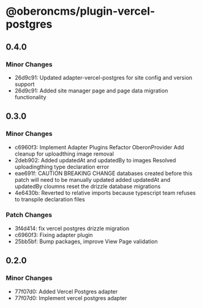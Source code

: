 # @oberoncms/plugin-vercel-postgres

## 0.4.0

### Minor Changes

- 26d9c91: Updated adapter-vercel-postgres for site config and version support
- 26d9c91: Added site manager page and page data migration functionality

## 0.3.0

### Minor Changes

- c6960f3: Implement Adapter Plugins
  Refactor OberonProvider
  Add cleanup for uploadthing image removal
- 2deb902: Added updatedAt and updatedBy to images
  Resolved uploadingthing type declaration error
- eae691f: CAUTION BREAKING CHANGE
  databases created before this patch will need to be manually updated
  added updatedAt and updatedBy cloumns
  reset the drizzle database migrations
- 4e6430b: Reverted to relative imports because typescript team refuses to transpile declaration files

### Patch Changes

- 3f4d414: fix vercel postgres drizzle migration
- c6960f3: Fixing adapter plugin
- 25bb5bf: Bump packages, improve View Page validation

## 0.2.0

### Minor Changes

- 77f07d0: Added Vercel Postgres adapter
- 77f07d0: Implement vercel postgres adapter
